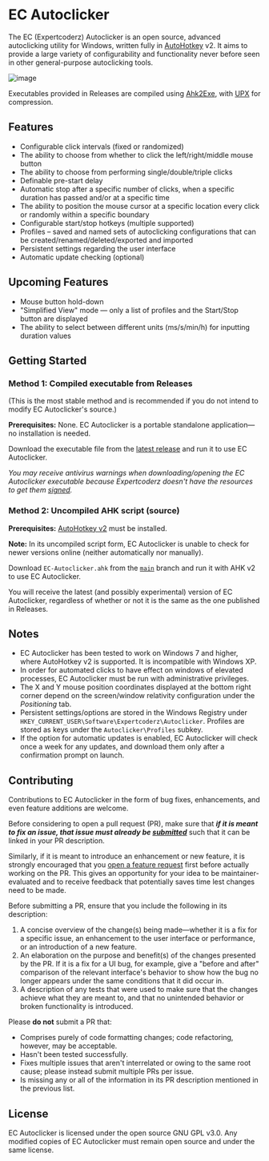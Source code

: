 # EC Autoclicker

The EC (Expertcoderz) Autoclicker is an open source, advanced autoclicking utility for Windows, written fully in
[AutoHotkey](https://www.autohotkey.com/) v2. It aims to provide a large variety of configurability and functionality
never before seen in other general-purpose autoclicking tools.

![image](https://user-images.githubusercontent.com/81153405/197357672-2907060d-9ce3-4f93-8696-6078b48f4720.png)

Executables provided in Releases are compiled using [Ahk2Exe](https://github.com/AutoHotkey/Ahk2Exe),
with [UPX](https://upx.github.io/) for compression.

## Features

* Configurable click intervals (fixed or randomized)
* The ability to choose from whether to click the left/right/middle mouse button
* The ability to choose from performing single/double/triple clicks
* Definable pre-start delay
* Automatic stop after a specific number of clicks, when a specific duration has passed and/or at a specific time
* The ability to position the mouse cursor at a specific location every click or randomly within a specific boundary
* Configurable start/stop hotkeys (multiple supported)
* Profiles – saved and named sets of autoclicking configurations that can be created/renamed/deleted/exported and imported
* Persistent settings regarding the user interface
* Automatic update checking (optional)

## Upcoming Features

* Mouse button hold-down
* "Simplified View" mode — only a list of profiles and the Start/Stop button are displayed
* The ability to select between different units (ms/s/min/h) for inputting duration values

## Getting Started

### Method 1: Compiled executable from Releases

(This is the most stable method and is recommended if you do not intend to modify EC Autoclicker's source.)

**Prerequisites:** None. EC Autoclicker is a portable standalone application—no installation is needed.

Download the executable file from the [latest release](https://github.com/Expertcoderz/EC-Autoclicker/releases/latest)
and run it to use EC Autoclicker.

*You may receive antivirus warnings when downloading/opening the EC Autoclicker executable because Expertcoderz
doesn't have the resources to get them [signed](https://en.wikipedia.org/wiki/Code_signing).*

### Method 2: Uncompiled AHK script (source)

**Prerequisites:** [AutoHotkey v2](https://www.autohotkey.com/download/ahk-v2.exe) must be installed.

**Note:** In its uncompiled script form, EC Autoclicker is unable to check for newer versions online
(neither automatically nor manually).

Download `EC-Autoclicker.ahk` from the [`main`](https://github.com/Expertcoderz/EC-Autoclicker/tree/main) branch
and run it with AHK v2 to use EC Autoclicker.

You will receive the latest (and possibly experimental) version of EC Autoclicker, regardless of whether or not it
is the same as the one published in Releases.

## Notes

* EC Autoclicker has been tested to work on Windows 7 and higher, where AutoHotkey v2 is supported. It is incompatible with Windows XP.
* In order for automated clicks to have effect on windows of elevated processes, EC Autoclicker must be
  run with administrative privileges.
* The X and Y mouse position coordinates displayed at the bottom right corner depend on the screen/window
  relativity configuration under the *Positioning* tab.
* Persistent settings/options are stored in the Windows Registry under `HKEY_CURRENT_USER\Software\Expertcoderz\Autoclicker`.
  Profiles are stored as keys under the `Autoclicker\Profiles` subkey.
* If the option for automatic updates is enabled, EC Autoclicker will check once a week for any updates, and download them only after
  a confirmation prompt on launch.

## Contributing

Contributions to EC Autoclicker in the form of bug fixes, enhancements, and even feature additions are welcome.

Before considering to open a pull request (PR), make sure that ***if it is meant to fix an issue,
that issue must already be [submitted](https://github.com/Expertcoderz/EC-Autoclicker/issues/new/choose)*** such
that it can be linked in your PR description.

Similarly, if it is meant to introduce an enhancement or new feature, it is strongly encouraged that you [open a
feature request](https://github.com/Expertcoderz/EC-Autoclicker/issues/new/choose) first before actually working
on the PR. This gives an opportunity for your idea to be maintainer-evaluated and to receive feedback that potentially
saves time lest changes need to be made.

Before submitting a PR, ensure that you include the following in its description:

1. A concise overview of the change(s) being made—whether it is a fix for a specific issue, an enhancement to the user
  interface or performance, or an introduction of a new feature.
2. An elaboration on the purpose and benefit(s) of the changes presented by the PR. If it is a fix for a UI bug,
   for example, give a "before and after" comparison of the relevant interface's behavior to show how the bug
   no longer appears under the same conditions that it did occur in.
3. A description of any tests that were used to make sure that the changes achieve what they are meant to, and
   that no unintended behavior or broken functionality is introduced.

Please **do not** submit a PR that:

* Comprises purely of code formatting changes; code refactoring, however, may be acceptable.
* Hasn't been tested successfully.
* Fixes multiple issues that aren't interrelated or owing to the same root cause; please instead submit multiple PRs per issue.
* Is missing any or all of the information in its PR description mentioned in the previous list.

## License

EC Autoclicker is licensed under the open source GNU GPL v3.0.
Any modified copies of EC Autoclicker must remain open source and under the same license.
